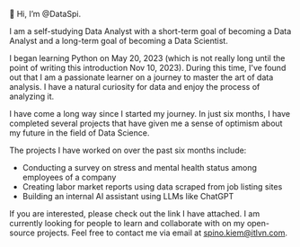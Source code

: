 👋 Hi, I’m @DataSpi.

I am a self-studying Data Analyst with a short-term goal of becoming a Data Analyst and a long-term goal of becoming a Data Scientist. 

I began learning Python on May 20, 2023 (which is not really long until the point of writing this introduction Nov 10, 2023). During this time, I've found out that I am a passionate learner on a journey to master the art of data analysis. I have a natural curiosity for data and enjoy the process of analyzing it. 

I have come a long way since I started my journey. In just six months, I have completed several projects that have given me a sense of optimism about my future in the field of Data Science.

The projects I have worked on over the past six months include:

- Conducting a survey on stress and mental health status among employees of a company
- Creating labor market reports using data scraped from job listing sites
- Building an internal AI assistant using LLMs like ChatGPT

If you are interested, please check out the link I have attached. I am currently looking for people to learn and collaborate with on my open-source projects. Feel free to contact me via email at spino.kiem@itlvn.com.

<!---
DataSpi/DataSpi is a ✨ special ✨ repository because its `README.md` (this file) appears on your GitHub profile.
You can click the Preview link to take a look at your changes.
--->
